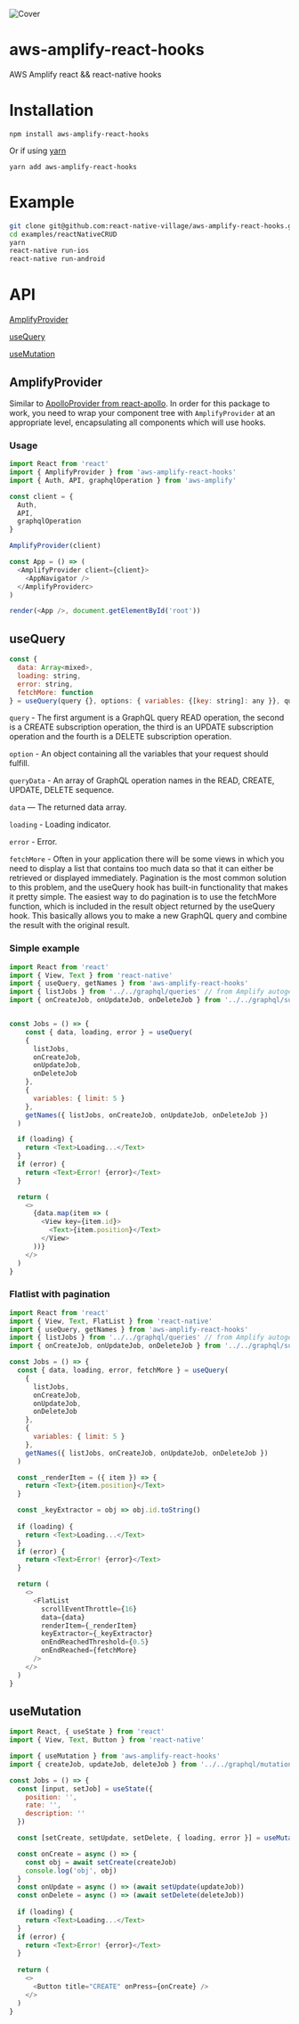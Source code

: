 ![Cover](https://github.com/react-native-village/aws-amplify-react-hooks/blob/master/aws-amplify-react-hooks.png?raw=true)

# aws-amplify-react-hooks
AWS Amplify react &amp;&amp; react-native hooks


# Installation

`npm install aws-amplify-react-hooks`

Or if using [yarn](https://yarnpkg.com/en/)


`yarn add aws-amplify-react-hooks`

# Example

```bash
git clone git@github.com:react-native-village/aws-amplify-react-hooks.git
cd examples/reactNativeCRUD
yarn
react-native run-ios
react-native run-android
```

# API

[AmplifyProvider](https://github.com/react-native-village/aws-amplify-react-hooks#amplifyprovider)

[useQuery](https://github.com/react-native-village/aws-amplify-react-hooks#usequery)

[useMutation](https://github.com/react-native-village/aws-amplify-react-hooks#usemutation)

## AmplifyProvider

Similar to
[ApolloProvider from react-apollo](https://www.apollographql.com/docs/react/essentials/get-started.html#creating-provider).
In order for this package to work, you need to wrap your component tree with
`AmplifyProvider` at an appropriate level, encapsulating all components which
will use hooks.

### Usage

```javascript
import React from 'react'
import { AmplifyProvider } from 'aws-amplify-react-hooks'  
import { Auth, API, graphqlOperation } from 'aws-amplify'

const client = {
  Auth,
  API,
  graphqlOperation
}

AmplifyProvider(client)

const App = () => (
  <AmplifyProvider client={client}>
    <AppNavigator />
  </AmplifyProviderc>
)

render(<App />, document.getElementById('root'))
```

## useQuery
```javascript
const { 
  data: Array<mixed>,
  loading: string,
  error: string,
  fetchMore: function
} = useQuery(query {}, options: { variables: {[key: string]: any }}, queryData: Array<string>)
```
  
`query` - The first argument is a GraphQL query READ operation, the second is a CREATE subscription operation, the third is an UPDATE subscription operation and the fourth is a DELETE subscription operation.

`option` - An object containing all the variables that your request should fulfill.

`queryData` - An array of GraphQL operation names in the READ, CREATE, UPDATE, DELETE sequence.

`data` — The returned data array.

`loading` - Loading indicator.

`error` - Error.

`fetchMore` - Often in your application there will be some views in which you need to display a list that contains too much data so that it can either be retrieved or displayed immediately. Pagination is the most common solution to this problem, and the useQuery hook has built-in functionality that makes it pretty simple. The easiest way to do pagination is to use the fetchMore function, which is included in the result object returned by the useQuery hook. This basically allows you to make a new GraphQL query and combine the result with the original result.
  
### Simple example
```javascript
import React from 'react'
import { View, Text } from 'react-native'
import { useQuery, getNames } from 'aws-amplify-react-hooks'
import { listJobs } from '../../graphql/queries' // from Amplify autogenerate file
import { onCreateJob, onUpdateJob, onDeleteJob } from '../../graphql/subscriptions' // from Amplify autogenerate file 


const Jobs = () => {
    const { data, loading, error } = useQuery(
    {
      listJobs,
      onCreateJob,
      onUpdateJob,
      onDeleteJob
    },
    {
      variables: { limit: 5 }
    },
    getNames({ listJobs, onCreateJob, onUpdateJob, onDeleteJob })
  )

  if (loading) {
    return <Text>Loading...</Text>
  }
  if (error) {
    return <Text>Error! {error}</Text>
  }

  return (
    <>
      {data.map(item => (
        <View key={item.id}>
          <Text>{item.position}</Text>
        </View>
      ))}
    </>
  )
}

```

### Flatlist with pagination

```javascript
import React from 'react'
import { View, Text, FlatList } from 'react-native'
import { useQuery, getNames } from 'aws-amplify-react-hooks'
import { listJobs } from '../../graphql/queries' // from Amplify autogenerate file
import { onCreateJob, onUpdateJob, onDeleteJob } from '../../graphql/subscriptions' // from Amplify autogenerate file

const Jobs = () => {
  const { data, loading, error, fetchMore } = useQuery(
    {
      listJobs,
      onCreateJob,
      onUpdateJob,
      onDeleteJob
    },
    {
      variables: { limit: 5 }
    },
    getNames({ listJobs, onCreateJob, onUpdateJob, onDeleteJob })
  )

  const _renderItem = ({ item }) => {
    return <Text>{item.position}</Text>
  }

  const _keyExtractor = obj => obj.id.toString()
  
  if (loading) {
    return <Text>Loading...</Text>
  }
  if (error) {
    return <Text>Error! {error}</Text>
  }

  return (
    <>
      <FlatList
        scrollEventThrottle={16}
        data={data}
        renderItem={_renderItem}
        keyExtractor={_keyExtractor}
        onEndReachedThreshold={0.5}
        onEndReached={fetchMore}
      />
    </>
  )
}

```

## useMutation
```javascript
import React, { useState } from 'react' 
import { View, Text, Button } from 'react-native'

import { useMutation } from 'aws-amplify-react-hooks' 
import { createJob, updateJob, deleteJob } from '../../graphql/mutations' // from Amplify autogenerate file

const Jobs = () => {  
  const [input, setJob] = useState({
    position: '',
    rate: '',
    description: ''
  })

  const [setCreate, setUpdate, setDelete, { loading, error }] = useMutation(input)

  const onCreate = async () => {
    const obj = await setCreate(createJob)
    console.log('obj', obj)
  }
  const onUpdate = async () => (await setUpdate(updateJob))
  const onDelete = async () => (await setDelete(deleteJob))
  
  if (loading) {
    return <Text>Loading...</Text>
  }
  if (error) {
    return <Text>Error! {error}</Text>
  }
  
  return (
    <>
      <Button title="CREATE" onPress={onCreate} />
    </>
  )
}

``` 

